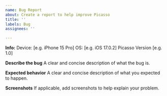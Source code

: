 ```yaml
---
name: Bug Report
about: Create a report to help improve Picasso
title: ''
labels: Bug
assignees: ''

---
```


**Info:**
 Device: [e.g. iPhone 15 Pro]
 OS: [e.g. iOS 17.0.2]
 Picasso Version [e.g. 1.0]

**Describe the bug**
A clear and concise description of what the bug is.

**Expected behavior**
A clear and concise description of what you expected to happen.

**Screenshots**
If applicable, add screenshots to help explain your problem.
